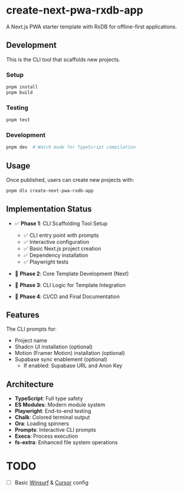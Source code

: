 # create-next-pwa-rxdb-app

A Next.js PWA starter template with RxDB for offline-first applications.

## Development

This is the CLI tool that scaffolds new projects.

### Setup

```bash
pnpm install
pnpm build
```

### Testing

```bash
pnpm test
```

### Development

```bash
pnpm dev  # Watch mode for TypeScript compilation
```

## Usage

Once published, users can create new projects with:

```bash
pnpm dlx create-next-pwa-rxdb-app
```

## Implementation Status

- ✅ **Phase 1**: CLI Scaffolding Tool Setup

  - ✅ CLI entry point with prompts
  - ✅ Interactive configuration
  - ✅ Basic Next.js project creation
  - ✅ Dependency installation
  - ✅ Playwright tests

- 🚧 **Phase 2**: Core Template Development (Next)
- 🚧 **Phase 3**: CLI Logic for Template Integration
- 🚧 **Phase 4**: CI/CD and Final Documentation

## Features

The CLI prompts for:

- Project name
- Shadcn UI installation (optional)
- Motion (Framer Motion) installation (optional)
- Supabase sync enablement (optional)
  - If enabled: Supabase URL and Anon Key

## Architecture

- **TypeScript**: Full type safety
- **ES Modules**: Modern module system
- **Playwright**: End-to-end testing
- **Chalk**: Colored terminal output
- **Ora**: Loading spinners
- **Prompts**: Interactive CLI prompts
- **Execa**: Process execution
- **fs-extra**: Enhanced file system operations

# TODO

- [ ] Basic [Winsurf](https://winsurf.dev/) & [Cursor](https://www.cursor.com/) config
